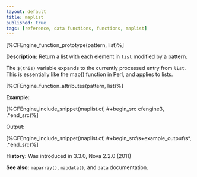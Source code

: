 ```yaml
---
layout: default
title: maplist
published: true
tags: [reference, data functions, functions, maplist]
---
```


[%CFEngine_function_prototype(pattern, list)%]

**Description:** Return a list with each element in `list` modified by a
pattern.

The `$(this)` variable expands to the currently processed entry from `list`.
This is essentially like the map() function in Perl, and applies to
lists.

[%CFEngine_function_attributes(pattern, list)%]

**Example:**

[%CFEngine_include_snippet(maplist.cf, #\+begin_src cfengine3, .*end_src)%]

Output:

[%CFEngine_include_snippet(maplist.cf, #\+begin_src\s+example_output\s*, .*end_src)%]

**History:** Was introduced in 3.3.0, Nova 2.2.0 (2011)

**See also:** `maparray()`, `mapdata()`, and `data` documentation.
